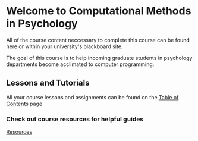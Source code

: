 # Welcome to Computational Methods in Psychology

All of the course content neccessary to complete this course can be found here or within your university's blackboard site.




The goal of this course is to help incoming graduate students in psychology departments become acclimated to computer programming. 

## Lessons and Tutorials

All your course lessons and assignments can be found on the [Table of Contents](toc.md) page


### Check out course resources for helpful guides
[Resources](resources.md)


